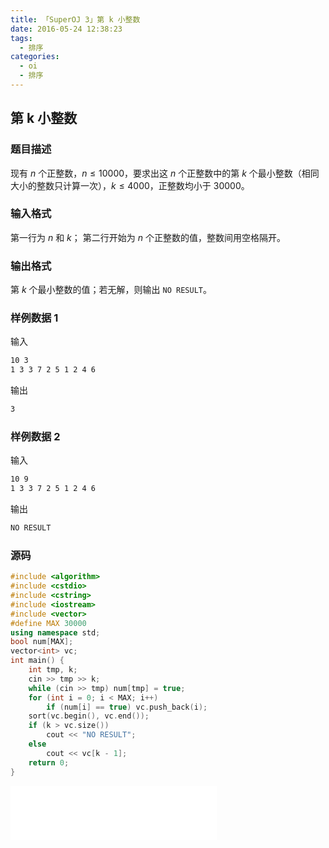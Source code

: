 ```yaml
---
title: 「SuperOJ 3」第 k 小整数
date: 2016-05-24 12:38:23
tags:
  - 排序
categories:
  - oi
  - 排序
---
```

## 第 k 小整数
### 题目描述
现有 $n$ 个正整数，$n \leq 10000$，要求出这 $n$ 个正整数中的第 $k$ 个最小整数（相同大小的整数只计算一次），$k \leq 4000$，正整数均小于 $30000$。
### 输入格式
第一行为 $n$ 和 $k$；
第二行开始为 $n$ 个正整数的值，整数间用空格隔开。
### 输出格式
第 $k$ 个最小整数的值；若无解，则输出 `NO RESULT`。
<!-- more -->
### 样例数据 1
输入
``` bash
10 3
1 3 3 7 2 5 1 2 4 6
```
输出
``` bash
3
```
### 样例数据 2
输入
``` bash
10 9
1 3 3 7 2 5 1 2 4 6
```
输出
``` bash
NO RESULT
```
### 源码
``` cpp
#include <algorithm>
#include <cstdio>
#include <cstring>
#include <iostream>
#include <vector>
#define MAX 30000
using namespace std;
bool num[MAX];
vector<int> vc;
int main() {
    int tmp, k;
    cin >> tmp >> k;
    while (cin >> tmp) num[tmp] = true;
    for (int i = 0; i < MAX; i++)
        if (num[i] == true) vc.push_back(i);
    sort(vc.begin(), vc.end());
    if (k > vc.size())
        cout << "NO RESULT";
    else
        cout << vc[k - 1];
    return 0;
}
```
<iframe frameborder="no" border="0" marginwidth="0" marginheight="0" width=330 height=86 src="//music.163.com/outchain/player?type=2&id=874229&auto=1&height=66"></iframe>